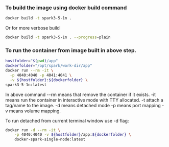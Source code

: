 ### To build the image using docker build command
```bash
docker build -t spark3-5-1n .
```
Or for more verbose build
```bash
docker build -t spark3-5-1n . --progress=plain
```



### To run the container from image built in above step. 
```bash
hostfolder="$(pwd)/app"  
dockerfolder="/opt/spark/work-dir/app"
docker run --rm -it \
  -p 4040:4040 -p 4041:4041 \
  -v ${hostfolder}:${dockerfolder} \
spark3-5-1n:latest
```

In above command 
--rm means that remove the container if it exists.
-it means run the container in interactive mode with TTY allocated. 
-t attach a tag/name to the image. 
-d means detached mode
-p means port mapping
-v means volume mapping. 

To run detached from current terminal window use -d flag:

```bash
docker run -d --rm -it \
    -p 4040:4040 -v ${hostfolder}/app:${dockerfolder} \ 
    docker-spark-single-node:latest
```
